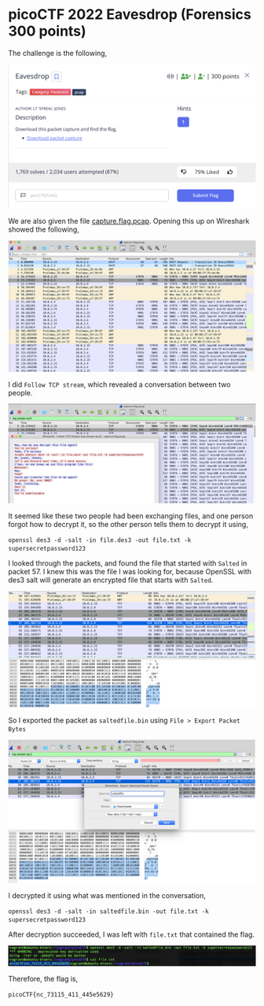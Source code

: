 # picoCTF 2022 Eavesdrop (Forensics 300 points)
The challenge is the following,

![Figure 1](img/challenge.png) 

We are also given the file [capture.flag.pcap](./files/capture.flag.pcap). Opening this up on Wireshark showed the following,


![Figure 1](img/packet.png) 

I did `Follow TCP stream`, which revealed a conversation between two people.

![Figure 1](img/tcp.png) 

It seemed like these two people had been exchanging files, and one person forgot how to decrypt it, so the other person tells them to decrypt it using,

`openssl des3 -d -salt -in file.des3 -out file.txt -k supersecretpassword123`


I looked through the packets, and found the file that started with `Salted` in packet 57. I knew this was the file I was looking for, because OpenSSL with des3 salt will generate an encrypted file that starts with `Salted`. 

![Figure 1](img/salted.png) 


So I exported the packet as `saltedfile.bin` using `File > Export Packet Bytes`

![Figure 1](img/export.png) 


I decrypted it using what was mentioned in the conversation,

`openssl des3 -d -salt -in saltedfile.bin -out file.txt -k supersecretpassword123`

After decryption succeeded, I was left with `file.txt` that contained the flag.


![Figure 1](img/flag.png) 

Therefore, the flag is,

`picoCTF{nc_73115_411_445e5629}`

